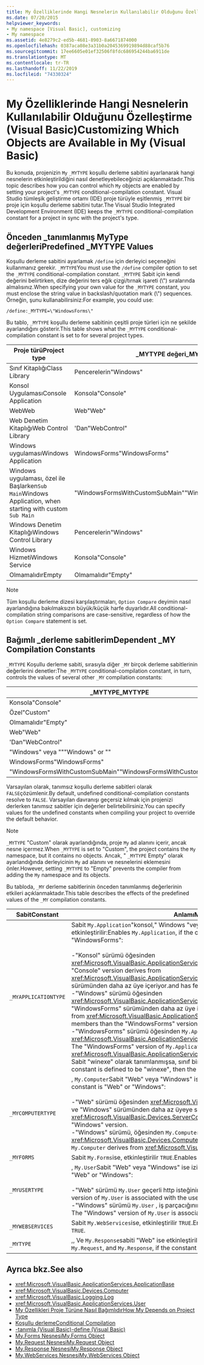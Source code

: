 ```yaml
---
title: My Özelliklerinde Hangi Nesnelerin Kullanılabilir Olduğunu Özelleştirme
ms.date: 07/20/2015
helpviewer_keywords:
- My namespace [Visual Basic], customizing
- My namespace
ms.assetid: 4e8279c2-ed5b-4681-8903-8a6671874000
ms.openlocfilehash: 0387aca08e3a31b0a2045369919894d88caf5b76
ms.sourcegitcommit: 17ee6605e01ef32506f8fdc686954244ba6911de
ms.translationtype: MT
ms.contentlocale: tr-TR
ms.lasthandoff: 11/22/2019
ms.locfileid: "74330324"
---
```

# <a name="customizing-which-objects-are-available-in-my-visual-basic"></a><span data-ttu-id="dd615-102">My Özelliklerinde Hangi Nesnelerin Kullanılabilir Olduğunu Özelleştirme (Visual Basic)</span><span class="sxs-lookup"><span data-stu-id="dd615-102">Customizing Which Objects are Available in My (Visual Basic)</span></span>

<span data-ttu-id="dd615-103">Bu konuda, projenizin `My` `_MYTYPE` koşullu derleme sabitini ayarlanarak hangi nesnelerin etkinleştirildiğini nasıl denetleyebileceğinizi açıklanmaktadır.</span><span class="sxs-lookup"><span data-stu-id="dd615-103">This topic describes how you can control which `My` objects are enabled by setting your project's `_MYTYPE` conditional-compilation constant.</span></span> <span data-ttu-id="dd615-104">Visual Studio tümleşik geliştirme ortamı (IDE) proje türüyle eşitlenmiş `_MYTYPE` bir proje için koşullu derleme sabitini tutar.</span><span class="sxs-lookup"><span data-stu-id="dd615-104">The Visual Studio Integrated Development Environment (IDE) keeps the `_MYTYPE` conditional-compilation constant for a project in sync with the project's type.</span></span>  
  
## <a name="predefined-_mytype-values"></a><span data-ttu-id="dd615-105">Önceden \_tanımlanmış MyType değerleri</span><span class="sxs-lookup"><span data-stu-id="dd615-105">Predefined \_MYTYPE Values</span></span>  

<span data-ttu-id="dd615-106">Koşullu derleme sabitini ayarlamak `/define` için derleyici seçeneğini kullanmanız gerekir. `_MYTYPE`</span><span class="sxs-lookup"><span data-stu-id="dd615-106">You must use the `/define` compiler option to set the `_MYTYPE` conditional-compilation constant.</span></span> <span data-ttu-id="dd615-107">`_MYTYPE` Sabit için kendi değerini belirtirken, dize değerini ters eğik çizgi/tırnak işareti (\\") sıralarında almalısınız.</span><span class="sxs-lookup"><span data-stu-id="dd615-107">When specifying your own value for the `_MYTYPE` constant, you must enclose the string value in backslash/quotation mark (\\") sequences.</span></span> <span data-ttu-id="dd615-108">Örneğin, şunu kullanabilirsiniz:</span><span class="sxs-lookup"><span data-stu-id="dd615-108">For example, you could use:</span></span>  
  
```console  
/define:_MYTYPE=\"WindowsForms\"  
```  
  
 <span data-ttu-id="dd615-109">Bu tablo, `_MYTYPE` koşullu derleme sabitinin çeşitli proje türleri için ne şekilde ayarlandığını gösterir.</span><span class="sxs-lookup"><span data-stu-id="dd615-109">This table shows what the `_MYTYPE` conditional-compilation constant is set to for several project types.</span></span>  
  
|<span data-ttu-id="dd615-110">Proje türü</span><span class="sxs-lookup"><span data-stu-id="dd615-110">Project type</span></span>|<span data-ttu-id="dd615-111">\_MYTYPE değeri</span><span class="sxs-lookup"><span data-stu-id="dd615-111">\_MYTYPE value</span></span>|  
|------------------|--------------------|  
|<span data-ttu-id="dd615-112">Sınıf Kitaplığı</span><span class="sxs-lookup"><span data-stu-id="dd615-112">Class Library</span></span>|<span data-ttu-id="dd615-113">Pencerelerin</span><span class="sxs-lookup"><span data-stu-id="dd615-113">"Windows"</span></span>|  
|<span data-ttu-id="dd615-114">Konsol Uygulaması</span><span class="sxs-lookup"><span data-stu-id="dd615-114">Console Application</span></span>|<span data-ttu-id="dd615-115">Konsola</span><span class="sxs-lookup"><span data-stu-id="dd615-115">"Console"</span></span>|  
|<span data-ttu-id="dd615-116">Web</span><span class="sxs-lookup"><span data-stu-id="dd615-116">Web</span></span>|<span data-ttu-id="dd615-117">Web</span><span class="sxs-lookup"><span data-stu-id="dd615-117">"Web"</span></span>|  
|<span data-ttu-id="dd615-118">Web Denetim Kitaplığı</span><span class="sxs-lookup"><span data-stu-id="dd615-118">Web Control Library</span></span>|<span data-ttu-id="dd615-119">'Dan</span><span class="sxs-lookup"><span data-stu-id="dd615-119">"WebControl"</span></span>|  
|<span data-ttu-id="dd615-120">Windows uygulaması</span><span class="sxs-lookup"><span data-stu-id="dd615-120">Windows Application</span></span>|<span data-ttu-id="dd615-121">WindowsForms</span><span class="sxs-lookup"><span data-stu-id="dd615-121">"WindowsForms"</span></span>|  
|<span data-ttu-id="dd615-122">Windows uygulaması, özel ile Başlarken`Sub Main`</span><span class="sxs-lookup"><span data-stu-id="dd615-122">Windows Application, when starting with custom `Sub Main`</span></span>|<span data-ttu-id="dd615-123">"WindowsFormsWithCustomSubMain"</span><span class="sxs-lookup"><span data-stu-id="dd615-123">"WindowsFormsWithCustomSubMain"</span></span>|  
|<span data-ttu-id="dd615-124">Windows Denetim Kitaplığı</span><span class="sxs-lookup"><span data-stu-id="dd615-124">Windows Control Library</span></span>|<span data-ttu-id="dd615-125">Pencerelerin</span><span class="sxs-lookup"><span data-stu-id="dd615-125">"Windows"</span></span>|  
|<span data-ttu-id="dd615-126">Windows Hizmeti</span><span class="sxs-lookup"><span data-stu-id="dd615-126">Windows Service</span></span>|<span data-ttu-id="dd615-127">Konsola</span><span class="sxs-lookup"><span data-stu-id="dd615-127">"Console"</span></span>|  
|<span data-ttu-id="dd615-128">Olmamalıdır</span><span class="sxs-lookup"><span data-stu-id="dd615-128">Empty</span></span>|<span data-ttu-id="dd615-129">Olmamalıdır</span><span class="sxs-lookup"><span data-stu-id="dd615-129">"Empty"</span></span>|  
  
> [!NOTE]
> <span data-ttu-id="dd615-130">Tüm koşullu derleme dizesi karşılaştırmaları, `Option Compare` deyimin nasıl ayarlandığına bakılmaksızın büyük/küçük harfe duyarlıdır.</span><span class="sxs-lookup"><span data-stu-id="dd615-130">All conditional-compilation string comparisons are case-sensitive, regardless of how the `Option Compare` statement is set.</span></span>  
  
## <a name="dependent-_my-compilation-constants"></a><span data-ttu-id="dd615-131">Bağımlı \_derleme sabitlerim</span><span class="sxs-lookup"><span data-stu-id="dd615-131">Dependent \_MY Compilation Constants</span></span>  

<span data-ttu-id="dd615-132">`_MYTYPE` Koşullu derleme sabiti, sırasıyla diğer `_MY` birçok derleme sabitlerinin değerlerini denetler:</span><span class="sxs-lookup"><span data-stu-id="dd615-132">The `_MYTYPE` conditional-compilation constant, in turn, controls the values of several other `_MY` compilation constants:</span></span>  
  
|<span data-ttu-id="dd615-133">\_MYTYPE</span><span class="sxs-lookup"><span data-stu-id="dd615-133">\_MYTYPE</span></span>|<span data-ttu-id="dd615-134">\_MYAPPLICATIONTYPE</span><span class="sxs-lookup"><span data-stu-id="dd615-134">\_MYAPPLICATIONTYPE</span></span>|<span data-ttu-id="dd615-135">\_MYCOMPUTERTYPE</span><span class="sxs-lookup"><span data-stu-id="dd615-135">\_MYCOMPUTERTYPE</span></span>|<span data-ttu-id="dd615-136">\_MYFORMS</span><span class="sxs-lookup"><span data-stu-id="dd615-136">\_MYFORMS</span></span>|<span data-ttu-id="dd615-137">\_MYUSERTYPE</span><span class="sxs-lookup"><span data-stu-id="dd615-137">\_MYUSERTYPE</span></span>|<span data-ttu-id="dd615-138">\_MYWEBSERVICES</span><span class="sxs-lookup"><span data-stu-id="dd615-138">\_MYWEBSERVICES</span></span>|  
|--------------|-------------------------|----------------------|---------------|------------------|---------------------|  
|<span data-ttu-id="dd615-139">Konsola</span><span class="sxs-lookup"><span data-stu-id="dd615-139">"Console"</span></span>|<span data-ttu-id="dd615-140">Konsola</span><span class="sxs-lookup"><span data-stu-id="dd615-140">"Console"</span></span>|<span data-ttu-id="dd615-141">Pencerelerin</span><span class="sxs-lookup"><span data-stu-id="dd615-141">"Windows"</span></span>|<span data-ttu-id="dd615-142">Tanımlayan</span><span class="sxs-lookup"><span data-stu-id="dd615-142">Undefined</span></span>|<span data-ttu-id="dd615-143">Pencerelerin</span><span class="sxs-lookup"><span data-stu-id="dd615-143">"Windows"</span></span>|<span data-ttu-id="dd615-144">TRUE</span><span class="sxs-lookup"><span data-stu-id="dd615-144">TRUE</span></span>|  
|<span data-ttu-id="dd615-145">Özel</span><span class="sxs-lookup"><span data-stu-id="dd615-145">"Custom"</span></span>|<span data-ttu-id="dd615-146">Tanımlayan</span><span class="sxs-lookup"><span data-stu-id="dd615-146">Undefined</span></span>|<span data-ttu-id="dd615-147">Tanımlayan</span><span class="sxs-lookup"><span data-stu-id="dd615-147">Undefined</span></span>|<span data-ttu-id="dd615-148">Tanımlayan</span><span class="sxs-lookup"><span data-stu-id="dd615-148">Undefined</span></span>|<span data-ttu-id="dd615-149">Tanımlayan</span><span class="sxs-lookup"><span data-stu-id="dd615-149">Undefined</span></span>|<span data-ttu-id="dd615-150">Tanımlayan</span><span class="sxs-lookup"><span data-stu-id="dd615-150">Undefined</span></span>|  
|<span data-ttu-id="dd615-151">Olmamalıdır</span><span class="sxs-lookup"><span data-stu-id="dd615-151">"Empty"</span></span>|<span data-ttu-id="dd615-152">Tanımlayan</span><span class="sxs-lookup"><span data-stu-id="dd615-152">Undefined</span></span>|<span data-ttu-id="dd615-153">Tanımlayan</span><span class="sxs-lookup"><span data-stu-id="dd615-153">Undefined</span></span>|<span data-ttu-id="dd615-154">Tanımlayan</span><span class="sxs-lookup"><span data-stu-id="dd615-154">Undefined</span></span>|<span data-ttu-id="dd615-155">Tanımlayan</span><span class="sxs-lookup"><span data-stu-id="dd615-155">Undefined</span></span>|<span data-ttu-id="dd615-156">Tanımlayan</span><span class="sxs-lookup"><span data-stu-id="dd615-156">Undefined</span></span>|  
|<span data-ttu-id="dd615-157">Web</span><span class="sxs-lookup"><span data-stu-id="dd615-157">"Web"</span></span>|<span data-ttu-id="dd615-158">Tanımlayan</span><span class="sxs-lookup"><span data-stu-id="dd615-158">Undefined</span></span>|<span data-ttu-id="dd615-159">Web</span><span class="sxs-lookup"><span data-stu-id="dd615-159">"Web"</span></span>|<span data-ttu-id="dd615-160">FALSE</span><span class="sxs-lookup"><span data-stu-id="dd615-160">FALSE</span></span>|<span data-ttu-id="dd615-161">Web</span><span class="sxs-lookup"><span data-stu-id="dd615-161">"Web"</span></span>|<span data-ttu-id="dd615-162">FALSE</span><span class="sxs-lookup"><span data-stu-id="dd615-162">FALSE</span></span>|  
|<span data-ttu-id="dd615-163">'Dan</span><span class="sxs-lookup"><span data-stu-id="dd615-163">"WebControl"</span></span>|<span data-ttu-id="dd615-164">Tanımlayan</span><span class="sxs-lookup"><span data-stu-id="dd615-164">Undefined</span></span>|<span data-ttu-id="dd615-165">Web</span><span class="sxs-lookup"><span data-stu-id="dd615-165">"Web"</span></span>|<span data-ttu-id="dd615-166">FALSE</span><span class="sxs-lookup"><span data-stu-id="dd615-166">FALSE</span></span>|<span data-ttu-id="dd615-167">Web</span><span class="sxs-lookup"><span data-stu-id="dd615-167">"Web"</span></span>|<span data-ttu-id="dd615-168">TRUE</span><span class="sxs-lookup"><span data-stu-id="dd615-168">TRUE</span></span>|  
|<span data-ttu-id="dd615-169">"Windows" veya ""</span><span class="sxs-lookup"><span data-stu-id="dd615-169">"Windows" or ""</span></span>|<span data-ttu-id="dd615-170">Pencerelerin</span><span class="sxs-lookup"><span data-stu-id="dd615-170">"Windows"</span></span>|<span data-ttu-id="dd615-171">Pencerelerin</span><span class="sxs-lookup"><span data-stu-id="dd615-171">"Windows"</span></span>|<span data-ttu-id="dd615-172">Tanımlayan</span><span class="sxs-lookup"><span data-stu-id="dd615-172">Undefined</span></span>|<span data-ttu-id="dd615-173">Pencerelerin</span><span class="sxs-lookup"><span data-stu-id="dd615-173">"Windows"</span></span>|<span data-ttu-id="dd615-174">TRUE</span><span class="sxs-lookup"><span data-stu-id="dd615-174">TRUE</span></span>|  
|<span data-ttu-id="dd615-175">WindowsForms</span><span class="sxs-lookup"><span data-stu-id="dd615-175">"WindowsForms"</span></span>|<span data-ttu-id="dd615-176">WindowsForms</span><span class="sxs-lookup"><span data-stu-id="dd615-176">"WindowsForms"</span></span>|<span data-ttu-id="dd615-177">Pencerelerin</span><span class="sxs-lookup"><span data-stu-id="dd615-177">"Windows"</span></span>|<span data-ttu-id="dd615-178">TRUE</span><span class="sxs-lookup"><span data-stu-id="dd615-178">TRUE</span></span>|<span data-ttu-id="dd615-179">Pencerelerin</span><span class="sxs-lookup"><span data-stu-id="dd615-179">"Windows"</span></span>|<span data-ttu-id="dd615-180">TRUE</span><span class="sxs-lookup"><span data-stu-id="dd615-180">TRUE</span></span>|  
|<span data-ttu-id="dd615-181">"WindowsFormsWithCustomSubMain"</span><span class="sxs-lookup"><span data-stu-id="dd615-181">"WindowsFormsWithCustomSubMain"</span></span>|<span data-ttu-id="dd615-182">Konsola</span><span class="sxs-lookup"><span data-stu-id="dd615-182">"Console"</span></span>|<span data-ttu-id="dd615-183">Pencerelerin</span><span class="sxs-lookup"><span data-stu-id="dd615-183">"Windows"</span></span>|<span data-ttu-id="dd615-184">TRUE</span><span class="sxs-lookup"><span data-stu-id="dd615-184">TRUE</span></span>|<span data-ttu-id="dd615-185">Pencerelerin</span><span class="sxs-lookup"><span data-stu-id="dd615-185">"Windows"</span></span>|<span data-ttu-id="dd615-186">TRUE</span><span class="sxs-lookup"><span data-stu-id="dd615-186">TRUE</span></span>|  
  
 <span data-ttu-id="dd615-187">Varsayılan olarak, tanımsız koşullu derleme sabitleri olarak `FALSE`çözümlenir.</span><span class="sxs-lookup"><span data-stu-id="dd615-187">By default, undefined conditional-compilation constants resolve to `FALSE`.</span></span> <span data-ttu-id="dd615-188">Varsayılan davranışı geçersiz kılmak için projenizi derlerken tanımsız sabitler için değerler belirtebilirsiniz.</span><span class="sxs-lookup"><span data-stu-id="dd615-188">You can specify values for the undefined constants when compiling your project to override the default behavior.</span></span>  
  
> [!NOTE]
> <span data-ttu-id="dd615-189">`_MYTYPE` "Custom" olarak ayarlandığında, proje `My` ad alanını içerir, ancak nesne içermez.</span><span class="sxs-lookup"><span data-stu-id="dd615-189">When `_MYTYPE` is set to "Custom", the project contains the `My` namespace, but it contains no objects.</span></span> <span data-ttu-id="dd615-190">Ancak, " `_MYTYPE` Empty" olarak ayarlandığında derleyicinin `My` ad alanını ve nesnelerini eklemesini önler.</span><span class="sxs-lookup"><span data-stu-id="dd615-190">However, setting `_MYTYPE` to "Empty" prevents the compiler from adding the `My` namespace and its objects.</span></span>  
  
 <span data-ttu-id="dd615-191">Bu tabloda, `_MY` derleme sabitlerinin önceden tanımlanmış değerlerinin etkileri açıklanmaktadır.</span><span class="sxs-lookup"><span data-stu-id="dd615-191">This table describes the effects of the predefined values of the `_MY` compilation constants.</span></span>  
  
|<span data-ttu-id="dd615-192">Sabit</span><span class="sxs-lookup"><span data-stu-id="dd615-192">Constant</span></span>|<span data-ttu-id="dd615-193">Anlamı</span><span class="sxs-lookup"><span data-stu-id="dd615-193">Meaning</span></span>|  
|--------------|-------------|  
|`_MYAPPLICATIONTYPE`|<span data-ttu-id="dd615-194">Sabit `My.Application`"konsol," Windows "veya" WindowsForms "ise, etkinleştirilir:</span><span class="sxs-lookup"><span data-stu-id="dd615-194">Enables `My.Application`, if the constant is "Console," Windows," or "WindowsForms":</span></span><br /><br /> <span data-ttu-id="dd615-195">-"Konsol" sürümü öğesinden <xref:Microsoft.VisualBasic.ApplicationServices.ConsoleApplicationBase>türetilir.</span><span class="sxs-lookup"><span data-stu-id="dd615-195">-   The "Console" version derives from <xref:Microsoft.VisualBasic.ApplicationServices.ConsoleApplicationBase>.</span></span> <span data-ttu-id="dd615-196">ve "Windows" sürümünden daha az üye içeriyor.</span><span class="sxs-lookup"><span data-stu-id="dd615-196">and has fewer members than the "Windows" version.</span></span><br /><span data-ttu-id="dd615-197">-"Windows" sürümü öğesinden <xref:Microsoft.VisualBasic.ApplicationServices.ApplicationBase>türetilir. ve "WindowsForms" sürümünden daha az üye içeriyor.</span><span class="sxs-lookup"><span data-stu-id="dd615-197">-   The "Windows" version derives from <xref:Microsoft.VisualBasic.ApplicationServices.ApplicationBase>.and has fewer members than the "WindowsForms" version.</span></span><br /><span data-ttu-id="dd615-198">-"WindowsForms" sürümü öğesinden `My.Application` <xref:Microsoft.VisualBasic.ApplicationServices.WindowsFormsApplicationBase>türetilir.</span><span class="sxs-lookup"><span data-stu-id="dd615-198">-   The "WindowsForms" version of `My.Application` derives from <xref:Microsoft.VisualBasic.ApplicationServices.WindowsFormsApplicationBase>.</span></span> <span data-ttu-id="dd615-199">`TARGET` Sabit "winexe" olarak tanımlanmışsa, sınıf bir `Sub Main` yöntemi içerir.</span><span class="sxs-lookup"><span data-stu-id="dd615-199">If the `TARGET` constant is defined to be "winexe", then the class includes a `Sub Main` method.</span></span>|  
|`_MYCOMPUTERTYPE`|<span data-ttu-id="dd615-200">, `My.Computer`Sabit "Web" veya "Windows" ise izin vermez:</span><span class="sxs-lookup"><span data-stu-id="dd615-200">Enables `My.Computer`, if the constant is "Web" or "Windows":</span></span><br /><br /> <span data-ttu-id="dd615-201">-"Web" sürümü öğesinden <xref:Microsoft.VisualBasic.Devices.ServerComputer>türetilir ve "Windows" sürümünden daha az üyeye sahiptir.</span><span class="sxs-lookup"><span data-stu-id="dd615-201">-   The "Web" version derives from <xref:Microsoft.VisualBasic.Devices.ServerComputer>, and has fewer members than the "Windows" version.</span></span><br /><span data-ttu-id="dd615-202">-"Windows" sürümü, öğesinden `My.Computer` <xref:Microsoft.VisualBasic.Devices.Computer>türetilir.</span><span class="sxs-lookup"><span data-stu-id="dd615-202">-   The "Windows" version of `My.Computer` derives from <xref:Microsoft.VisualBasic.Devices.Computer>.</span></span>|  
|`_MYFORMS`|<span data-ttu-id="dd615-203">Sabit `My.Forms`ise, etkinleştirilir `TRUE`.</span><span class="sxs-lookup"><span data-stu-id="dd615-203">Enables `My.Forms`, if the constant is `TRUE`.</span></span>|  
|`_MYUSERTYPE`|<span data-ttu-id="dd615-204">, `My.User`Sabit "Web" veya "Windows" ise izin vermez:</span><span class="sxs-lookup"><span data-stu-id="dd615-204">Enables `My.User`, if the constant is "Web" or "Windows":</span></span><br /><br /> <span data-ttu-id="dd615-205">-"Web" sürümü `My.User` geçerli http isteğinin kullanıcı kimliğiyle ilişkili.</span><span class="sxs-lookup"><span data-stu-id="dd615-205">-   The "Web" version of `My.User` is associated with the user identity of the current HTTP request.</span></span><br /><span data-ttu-id="dd615-206">-"Windows" sürümü `My.User` , iş parçacığının geçerli sorumlusu ile ilişkilendirilmiştir.</span><span class="sxs-lookup"><span data-stu-id="dd615-206">-   The "Windows" version of `My.User` is associated with the thread's current principal.</span></span>|  
|`_MYWEBSERVICES`|<span data-ttu-id="dd615-207">Sabit `My.WebServices`ise, etkinleştirilir `TRUE`.</span><span class="sxs-lookup"><span data-stu-id="dd615-207">Enables `My.WebServices`, if the constant is `TRUE`.</span></span>|  
|`_MYTYPE`|<span data-ttu-id="dd615-208">,, Ve `My.Response`sabiti "Web" ise etkinleştirilir. `My.Log` `My.Request`</span><span class="sxs-lookup"><span data-stu-id="dd615-208">Enables `My.Log`, `My.Request`, and `My.Response`, if the constant is "Web".</span></span>|  
  
## <a name="see-also"></a><span data-ttu-id="dd615-209">Ayrıca bkz.</span><span class="sxs-lookup"><span data-stu-id="dd615-209">See also</span></span>

- <xref:Microsoft.VisualBasic.ApplicationServices.ApplicationBase>
- <xref:Microsoft.VisualBasic.Devices.Computer>
- <xref:Microsoft.VisualBasic.Logging.Log>
- <xref:Microsoft.VisualBasic.ApplicationServices.User>
- [<span data-ttu-id="dd615-210">My Özellikleri Proje Türüne Nasıl Bağımlıdır</span><span class="sxs-lookup"><span data-stu-id="dd615-210">How My Depends on Project Type</span></span>](../../../visual-basic/developing-apps/development-with-my/how-my-depends-on-project-type.md)
- [<span data-ttu-id="dd615-211">Koşullu derleme</span><span class="sxs-lookup"><span data-stu-id="dd615-211">Conditional Compilation</span></span>](../../../visual-basic/programming-guide/program-structure/conditional-compilation.md)
- [<span data-ttu-id="dd615-212">-tanımla (Visual Basic)</span><span class="sxs-lookup"><span data-stu-id="dd615-212">-define (Visual Basic)</span></span>](../../../visual-basic/reference/command-line-compiler/define.md)
- [<span data-ttu-id="dd615-213">My.Forms Nesnesi</span><span class="sxs-lookup"><span data-stu-id="dd615-213">My.Forms Object</span></span>](../../../visual-basic/language-reference/objects/my-forms-object.md)
- [<span data-ttu-id="dd615-214">My.Request Nesnesi</span><span class="sxs-lookup"><span data-stu-id="dd615-214">My.Request Object</span></span>](../../../visual-basic/language-reference/objects/my-request-object.md)
- [<span data-ttu-id="dd615-215">My.Response Nesnesi</span><span class="sxs-lookup"><span data-stu-id="dd615-215">My.Response Object</span></span>](../../../visual-basic/language-reference/objects/my-response-object.md)
- [<span data-ttu-id="dd615-216">My.WebServices Nesnesi</span><span class="sxs-lookup"><span data-stu-id="dd615-216">My.WebServices Object</span></span>](../../../visual-basic/language-reference/objects/my-webservices-object.md)
